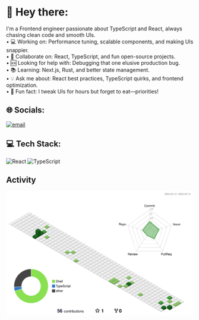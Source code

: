 # 💫 Hey there:
I'm a Frontend engineer passionate about TypeScript and React, always chasing clean code and smooth UIs.<br>	•	💻 Working on: Performance tuning, scalable components, and making UIs snappier.<br>	•	🤝 Collaborate on: React, TypeScript, and fun open-source projects.<br>	•	🆘 Looking for help with: Debugging that one elusive production bug.<br>	•	📚 Learning: Next.js, Rust, and better state management.<br>	•	💡 Ask me about: React best practices, TypeScript quirks, and frontend optimization.<br>	•	🎉 Fun fact: I tweak UIs for hours but forget to eat—priorities!


## 🌐 Socials:
[![email](https://img.shields.io/badge/Email-D14836?logo=gmail&logoColor=white)](mailto:rey.wang.connect@gmail.com) 

## 💻 Tech Stack:
![React](https://img.shields.io/badge/react-%2320232a.svg?style=for-the-badge&logo=react&logoColor=%2361DAFB) ![TypeScript](https://img.shields.io/badge/typescript-%23007ACC.svg?style=for-the-badge&logo=typescript&logoColor=white)

## Activity
![](./profile-3d-contrib/profile-green-animate.svg)
